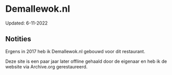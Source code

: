 # Demallewok.nl

Updated: 6-11-2022


## Notities
Ergens in 2017 heb ik Demallewok.nl gebouwd voor dit restaurant.

Deze site is een paar jaar later offline gehaald door de eigenaar en heb ik de website via Archive.org gerestaureerd.
